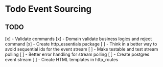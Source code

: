 # Todo Event Sourcing


## TODO

[x] - Validate commands
[x] - Domain validate business logics and reject command
[x] - Create http_essentials package
[ ] - Think in a better way to avoid sequential ids for the event stream
[ ] - Make testable and test stream polling
[ ] - Better error handling for stream polling
[ ] - Create postgres event stream
[ ] - Create HTML templates in http_routes